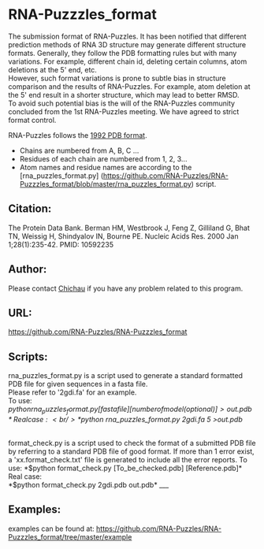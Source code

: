 # RNA-Puzzzles_format
The submission format of RNA-Puzzles.
It has been notified that different prediction methods of RNA 3D structure may generate different structure formats. Generally, they follow the PDB formatting rules but with many variations. For example, different chain id, deleting certain columns, atom deletions at the 5' end, etc. <br/>
However, such format variations is prone to subtle bias in structure comparison and the results of RNA-Puzzles. For example, atom deletion at the 5' end result in a shorter structure, which may lead to better RMSD. <br/>
To avoid such potential bias is the will of the RNA-Puzzles community concluded from the 1st RNA-Puzzles meeting. We have agreed to strict format control.<br/>

RNA-Puzzles follows the [1992 PDB format](http://www.rcsb.org/pdb/file_formats/pdb/pdbguide2.2/PDB_format_1992.pdf). 
* Chains are numbered from A, B, C ...
* Residues of each chain are numbered from 1, 2, 3...
* Atom names and residue names are according to the [rna_puzzles_format.py] (https://github.com/RNA-Puzzles/RNA-Puzzzles_format/blob/master/rna_puzzles_format.py) script.

## Citation: 
The Protein Data Bank.
Berman HM, Westbrook J, Feng Z, Gilliland G, Bhat TN, Weissig H, Shindyalov IN, Bourne PE.
Nucleic Acids Res. 2000 Jan 1;28(1):235-42.
PMID: 10592235


## Author:
Please contact [Chichau](mailto:z.miao@ibmc-cnrs.unistra.fr) if you have any problem related to this program.

## URL: 
https://github.com/RNA-Puzzles/RNA-Puzzzles_format

## Scripts:
rna_puzzles_format.py is a script used to generate a standard formatted PDB file for given sequences in a fasta file.   
Please refer to '2gdi.fa' for an example.   
To use:  <br/>
*$python rna_puzzles_format.py [fasta file] [number of model(optional)] >out.pdb*  
Real case: <br/>
*$python rna_puzzles_format.py 2gdi.fa 5 >out.pdb*  

<br/>
format_check.py is a script used to check the format of a submitted PDB file by referring to a standard PDB file of good   format. If more than 1 error exist, a 'xx.format_check.txt' file is generated to include all the error reports.   
To use:  
*$python format_check.py [To_be_checked.pdb] [Reference.pdb]*  
Real case: <br/>
*$python format_check.py 2gdi.pdb out.pdb*  
___

## Examples:
examples can be found at:
https://github.com/RNA-Puzzles/RNA-Puzzzles_format/tree/master/example
